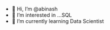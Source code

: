 - 👋 Hi, I’m @abinash
- 👀 I’m interested in ...SQL
- 🌱 I’m currently learning Data Scientist
<!---
abinashrout548/abinashrout548 is a ✨ special ✨ repository because its `README.md` (this file) appears on your GitHub profile.
You can click the Preview link to take a look at your changes.
--->
